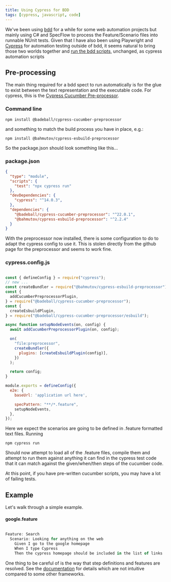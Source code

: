 ```yaml
---
title: Using Cypress for BDD
tags: [cypress, javascript, code]
---
```


We've been using [bdd](https://dannorth.net/introducing-bdd/) for a while for some web automation projects but 
mainly using C# and SpecFlow to process the Feature/Scenario files into runnable NUnit tests. Given that I have also 
been using Playwright and [Cypress](https://cypress.io) for automation testing outside of bdd, it seems natural to bring 
those two worlds together and [run the bdd scripts](https://docs.cypress.io/app/faq#Can-I-use-Cucumber-to-write-tests), 
unchanged, as cypress automation scripts 

## Pre-processing

The main thing required for a bdd spect to run automatically is for the glue to exist between the text representation and the 
executable code. For cypress, this is the [Cypress Cucumber Pre-processor](https://github.com/badeball/cypress-cucumber-preprocessor).

### Command line

```
npm install @badeball/cypress-cucumber-preprocessor
```

and something to match the build process you have in place, e.g.:

```
npm install @bahmutov/cypress-esbuild-preprocessor
```

So the package.json should look something like this...

### package.json

```json
{
  "type": "module",
  "scripts": {
    "test": "npx cypress run"
  },
  "devDependencies": {
    "cypress": "^14.0.3",
  },
  "dependencies": {
    "@badeball/cypress-cucumber-preprocessor": "^22.0.1",
    "@bahmutov/cypress-esbuild-preprocessor": "^2.2.4"
  }
}

```
With the preprocessor now installed, there is some configuration to do to adapt the cypress config to use it.
This is stolen directly from the github page for the preprocessor and seems to work fine. 

### cypress.config.js

```javascript

const { defineConfig } = require("cypress");
// new ...
const createBundler = require("@bahmutov/cypress-esbuild-preprocessor");
const {
  addCucumberPreprocessorPlugin,
} = require("@badeball/cypress-cucumber-preprocessor");
const {
  createEsbuildPlugin,
} = require("@badeball/cypress-cucumber-preprocessor/esbuild");

async function setupNodeEvents(on, config) {
  await addCucumberPreprocessorPlugin(on, config);

  on(
    "file:preprocessor",
    createBundler({
      plugins: [createEsbuildPlugin(config)],
    })
  );

  return config;
}

module.exports = defineConfig({
  e2e: {
    baseUrl: 'application url here',

    specPattern: "**/*.feature",
    setupNodeEvents,
  },
});

```

Here we expect the scenarios are going to be defined in .feature formatted text files. Running 

```
npm cypress run 
```

Should now attempt to load all of the .feature files, compile them and attempt to run them against 
anything it can find in the cypress test code that it can match against the given/when/then steps 
of the cucumber code. 

At this point, if you have pre-written cucumber scripts, you may have a lot of failing tests.

## Example

Let's walk through a simple example.

#### google.feature

```javascript

Feature: Search
  Scenario: Looking for anything on the web
    Given I go to the google homepage
    When I type Cypress
    Then the cypress homepage should be included in the list of links

```

One thing to be careful of is the way that step definitions and features are resolved. See the 
[documentation](https://github.com/badeball/cypress-cucumber-preprocessor/blob/master/docs/step-definitions.md) for 
details which are not intuitive compared to some other frameworks.

